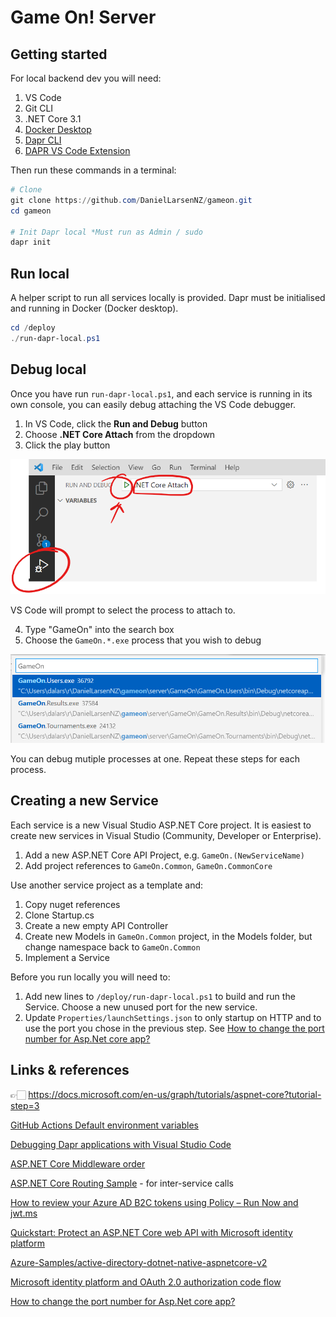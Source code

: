 # Game On! Server

## Getting started

For local backend dev you will need:

1. VS Code
2. Git CLI
3. .NET Core 3.1
4. [Docker Desktop](https://www.docker.com/products/docker-desktop)
5. [Dapr CLI](https://docs.dapr.io/getting-started/install-dapr-cli/)
6. [DAPR VS Code Extension](https://github.com/microsoft/vscode-dapr)

Then run these commands in a terminal:

```powershell
# Clone
git clone https://github.com/DanielLarsenNZ/gameon.git
cd gameon

# Init Dapr local *Must run as Admin / sudo
dapr init
```

## Run local

A helper script to run all services locally is provided. Dapr must be initialised and running in Docker (Docker desktop).

```powershell
cd /deploy
./run-dapr-local.ps1
```

## Debug local

Once you have run `run-dapr-local.ps1`, and each service is running in its own console, you can easily debug attaching the VS Code debugger.

1. In VS Code, click the **Run and Debug** button
2. Choose **.NET Core Attach** from the dropdown
3. Click the play button

![Run and debug buttons](../docs/images/run-debug.png)

VS Code will prompt to select the process to attach to. 

4. Type "GameOn" into the search box
5. Choose the `GameOn.*.exe` process that you wish to debug

![Select the process to attach to](../docs/images/select-process.png)

You can debug mutiple processes at one. Repeat these steps for each process.

## Creating a new Service

Each service is a new Visual Studio ASP.NET Core project. It is easiest to create new services in Visual Studio (Community, Developer or Enterprise).

1. Add a new ASP.NET Core API Project, e.g. `GameOn.(NewServiceName)`
2. Add project references to `GameOn.Common`, `GameOn.CommonCore`

Use another service project as a template and:

1. Copy nuget references
2. Clone Startup.cs
3. Create a new empty API Controller
4. Create new Models in `GameOn.Common` project, in the Models folder, but change namespace back to `GameOn.Common`
5. Implement a Service

Before you run locally you will need to:

1. Add new lines to `/deploy/run-dapr-local.ps1` to build and run the Service. Choose a new unused port for the new service.
2. Update `Properties/launchSettings.json` to only startup on HTTP and to use the port you chose in the previous step. See [How to change the port number for Asp.Net core app?]

## Links & references

👉🏻 <https://docs.microsoft.com/en-us/graph/tutorials/aspnet-core?tutorial-step=3>

[GitHub Actions Default environment variables](https://docs.github.com/en/free-pro-team@latest/actions/reference/environment-variables#default-environment-variables)

[Debugging Dapr applications with Visual Studio Code](https://blog.ehn.nu/2020/03/debugging-dapr-applications-with-visual-studio-code/)

[ASP.NET Core Middleware order](https://docs.microsoft.com/en-us/aspnet/core/fundamentals/middleware/?view=aspnetcore-3.1)

[ASP.NET Core Routing Sample](https://github.com/dapr/dotnet-sdk/tree/master/samples/AspNetCore/RoutingSample) - for inter-service calls

[How to review your Azure AD B2C tokens using Policy – Run Now and jwt.ms](https://saraford.net/2017/09/18/how-to-review-your-azure-ad-b2c-tokens-using-policy-run-now-and-jwt-ms/)

[Quickstart: Protect an ASP.NET Core web API with Microsoft identity platform](https://docs.microsoft.com/en-us/azure/active-directory/develop/quickstart-v2-aspnet-core-web-api)

[Azure-Samples/active-directory-dotnet-native-aspnetcore-v2](https://github.com/Azure-Samples/active-directory-dotnet-native-aspnetcore-v2)

[Microsoft identity platform and OAuth 2.0 authorization code flow](https://docs.microsoft.com/en-us/azure/active-directory/develop/v2-oauth2-auth-code-flow#request-an-access-token)

[How to change the port number for Asp.Net core app?]

<!-- link refs -->
[How to change the port number for Asp.Net core app?]:https://stackoverflow.com/a/49795443/610731
